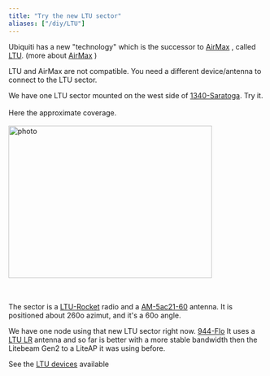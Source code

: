 ```yaml
---
title: "Try the new LTU sector"
aliases: ["/diy/LTU"]
---
```


Ubiquiti has a new "technology" which is the successor to [AirMax](https://dl.ubnt.com/datasheets/airmax/UBNT_DS_airMAX_TDMA.pdf) , called [LTU](https://help.ui.com/hc/en-us/articles/360002759393-LTU-Frequently-Asked-Questions). 
(more about [AirMax](https://dl.ubnt.com/AirMax_ppt.pdf) )

LTU and AirMax are not compatible. You need a different device/antenna to connect to the LTU sector. 

We have one LTU sector mounted on the west side of [1340-Saratoga](/nodes/node-1340/).  Try it. <br><br>
Here the approximate coverage.<br><br>
<img src="/img/ltu/nycmesh-1340-LTUsectorwest.png" alt="photo" style="width:400px;height:300px;" >

<br><br>
The sector is a [LTU-Rocket](https://www.ui.com/products/#ltu) radio and a [AM-5ac21-60](https://www.ui.com/airmax/airmax-ac-sector-antenna/) antenna. 
It is positioned about 260o azimut, and it's a 60o angle.

We have one node using that new LTU sector right now. [944-Flo](https://www.nycmesh.net/map/nodes/944) 
It uses a [LTU LR](https://www.ui.com/products/#ltu) antenna and so far is better with a more stable bandwidth then the Litebeam Gen2 to a LiteAP it was using before.

See the [LTU devices](https://www.ui.com/products/#ltu) available
